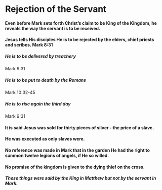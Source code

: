 # Rejection of the Servant

#### Even before Mark sets forth Christ’s claim to be King of the Kingdom, he reveals the way the servant is to be received.

#### Jesus tells His disciples He is to be rejected by the elders, chief priests and scribes.  Mark 8:31

##### He is to be delivered by treachery

Mark 9:31

##### He is to be put to death by the Romans

Mark 10:32-45

##### He is to rise again the third day

Mark 9:31

#### It is said Jesus was sold for thirty pieces of silver - the price of a slave.

#### He was executed as only slaves were.

#### No reference was made in Mark that in the garden He had the right to summon twelve legions of angels, if He so willed.

#### No promise of the kingdom is given to the dying thief on the cross.

##### These things were said by the King in Matthew but not by the servant in Mark.

